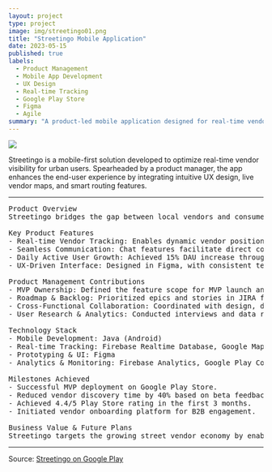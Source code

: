```yaml
---
layout: project
type: project
image: img/streetingo01.png
title: "Streetingo Mobile Application"
date: 2023-05-15
published: true
labels:
  - Product Management
  - Mobile App Development
  - UX Design
  - Real-time Tracking
  - Google Play Store
  - Figma
  - Agile
summary: "A product-led mobile application designed for real-time vendor tracking and seamless user experience, improving vendor discovery and engagement in urban areas."
---
```


<img class="img-fluid" src="img/streetingo01.png">

Streetingo is a mobile-first solution developed to optimize real-time vendor visibility for urban users. Spearheaded by a product manager, the app enhances the end-user experience by integrating intuitive UX design, live vendor maps, and smart routing features.

<hr>

<pre>
Product Overview
Streetingo bridges the gap between local vendors and consumers by offering a real-time vendor tracking app. It enables users to discover, track, and engage with food trucks, street vendors, and pop-up sellers efficiently.

Key Product Features
- Real-time Vendor Tracking: Enables dynamic vendor positioning using Google Maps and Firebase.
- Seamless Communication: Chat features facilitate direct communication with vendors.
- Daily Active User Growth: Achieved 15% DAU increase through optimized onboarding and push notifications.
- UX-Driven Interface: Designed in Figma, with consistent testing and iteration based on user feedback.

Product Management Contributions
- MVP Ownership: Defined the feature scope for MVP launch and aligned it with business KPIs.
- Roadmap & Backlog: Prioritized epics and stories in JIRA for Agile delivery.
- Cross-Functional Collaboration: Coordinated with design, development, and marketing teams to ensure cohesive rollouts.
- User Research & Analytics: Conducted interviews and data reviews to identify pain points and measure success.

Technology Stack
- Mobile Development: Java (Android)
- Real-time Tracking: Firebase Realtime Database, Google Maps API
- Prototyping & UI: Figma
- Analytics & Monitoring: Firebase Analytics, Google Play Console

Milestones Achieved
- Successful MVP deployment on Google Play Store.
- Reduced vendor discovery time by 40% based on beta feedback.
- Achieved 4.4/5 Play Store rating in the first 3 months.
- Initiated vendor onboarding platform for B2B engagement.

Business Value & Future Plans
Streetingo targets the growing street vendor economy by enabling discoverability and real-time location services. Future releases aim to include vendor analytics dashboards, user personalization via ML, and expansion to iOS.
</pre>

<hr>

Source: <a href="https://play.google.com/store/apps/details?id=com.streetingo"><i class="large google play icon"></i>Streetingo on Google Play</a>
